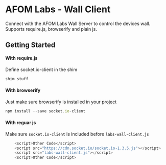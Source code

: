 # AFOM Labs - Wall Client

Connect with the AFOM Labs Wall Server to control the devices wall.
Supports require.js, browserify and plain js.


## Getting Started


#### With require.js
Define socket.io-client in the shim
```javascript
shim stuff
```


#### With browserify
Just make sure browserify is installed in your project
```javascript
npm install --save socket.io-client
```


#### With reguar js
Make sure `socket.io-client` is included before `labs-wall-client.js`
```javascript
	<script>Other Code</script>
	<script src="https://cdn.socket.io/socket.io-1.3.5.js"></script>
	<script src="labs-wall-client.js"></script>
	<script>Other Code</script>
```